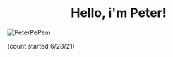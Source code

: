 <h1 align="center">Hello, i'm Peter!
 </h1>
<p align="left"> <img src="https://komarev.com/ghpvc/?username=PeterPePem" alt="PeterPePem" /> </p>

(count started 6/28/21)
